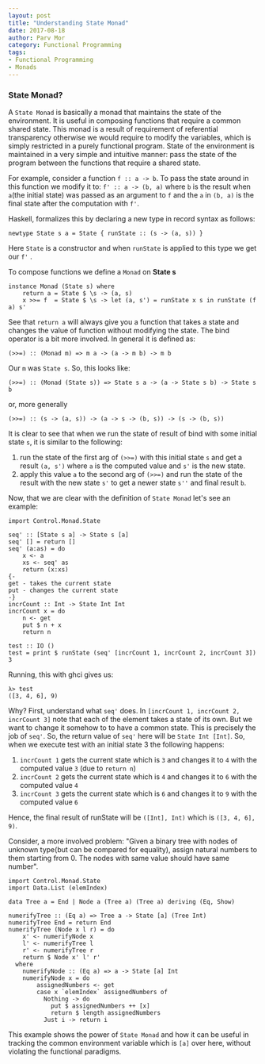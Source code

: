 ```yaml
---
layout: post
title: "Understanding State Monad"
date: 2017-08-18
author: Parv Mor
category: Functional Programming
tags:
- Functional Programming
- Monads
---
```


### State Monad?

A `State Monad` is basically a monad that maintains the state of the environment. It is useful in composing functions that require a common shared state. This monad is a result of requirement of referential transparency otherwise we would require to modify the variables, which is simply restricted in a purely functional program. State of the environment is maintained in a very simple and intuitive manner: pass the state of the program between the functions that require a shared state.

For example, consider a function `f :: a -> b`. To pass the state around in this function we modify it to: `f' :: a -> (b, a)` where `b` is the result when  `a`(the initial state) was passed as an argument to `f` and the `a` in `(b, a)` is the final state after the computation with `f'`. 

Haskell, formalizes this by declaring a new type in record syntax as follows:
```
newtype State s a = State { runState :: (s -> (a, s)) }
```
Here  `State` is a constructor and when `runState` is applied to this type we get our `f'` .

To compose functions we define a `Monad`  on **State s**
```
instance Monad (State s) where
	return a = State $ \s -> (a, s)
	x >>= f  = State $ \s -> let (a, s') = runState x s in runState (f a) s'
```
See that `return a`  will always give you a function that takes a state and changes the value of function without modifying the state. The bind operator is a bit more involved. In general it is defined as:
```
(>>=) :: (Monad m) => m a -> (a -> m b) -> m b
```
Our `m` was `State s`. So, this looks like:
```
(>>=) :: (Monad (State s)) => State s a -> (a -> State s b) -> State s b
```
or, more generally
```
(>>=) :: (s -> (a, s)) -> (a -> s -> (b, s)) -> (s -> (b, s))
```
It is clear to see that when we run the state of result of bind with some initial state `s`, it is similar to the following:

 1. run the state of the first arg of `(>>=)` with this initial state `s` and get a result `(a, s')` where `a` is the computed value and `s'` is the new state.
 2. apply this value `a` to the second arg of `(>>=)` and run the state of the result with the new state `s'` to get a newer state `s''` and final result `b`.


Now, that we are clear with the definition of `State Monad` let's see an example:

```
import Control.Monad.State

seq' :: [State s a] -> State s [a]
seq' [] = return []
seq' (a:as) = do
	x <- a
	xs <- seq' as
	return (x:xs)
{-
get - takes the current state
put - changes the current state
-}
incrCount :: Int -> State Int Int
incrCount x = do
	n <- get
	put $ n + x
	return n

test :: IO ()
test = print $ runState (seq' [incrCount 1, incrCount 2, incrCount 3]) 3
```
Running, this with ghci gives us:
```
λ> test
([3, 4, 6], 9)
```
Why? First, understand what `seq'` does. In `[incrCount 1, incrCount 2, incrCount 3]` note that each of the element takes a state of its own. But we want to change it somehow to to have a common state. This is precisely the job of `seq'`. So, the return value of `seq'` here will be `State Int [Int]`.
So, when we execute test with an initial state 3 the following happens:

 1. `incrCount 1` gets the current state which is `3` and changes it to `4` with the computed value `3` (due to `return n`)
 2. `incrCount 2` gets the current state which is `4` and changes it to `6` with the computed value `4`
 3. `incrCount 3` gets the current state which is `6` and changes it to `9` with the computed value `6`

Hence, the final result of runState will be `([Int], Int)` which is `([3, 4, 6], 9)`.

Consider, a more involved problem: "Given a binary tree with nodes of unknown type(but can be compared for equality), assign natural numbers to them starting from 0. The nodes with same value should have same number".

```
import Control.Monad.State
import Data.List (elemIndex)

data Tree a = End | Node a (Tree a) (Tree a) deriving (Eq, Show)

numerifyTree :: (Eq a) => Tree a -> State [a] (Tree Int)
numerifyTree End = return End
numerifyTree (Node x l r) = do
	x' <- numerifyNode x
	l' <- numerifyTree l
	r' <- numerifyTree r
	return $ Node x' l' r'
  where
    numerifyNode :: (Eq a) => a -> State [a] Int
    numerifyNode x = do
	    assignedNumbers <- get
		case x `elemIndex` assignedNumbers of
		  Nothing -> do
		    put $ assignedNumbers ++ [x]
		    return $ length assignedNumbers
		  Just i -> return i
```

This example shows the power of `State Monad` and how it can be useful in tracking the common environment variable which is `[a]` over here, without violating the functional paradigms.
